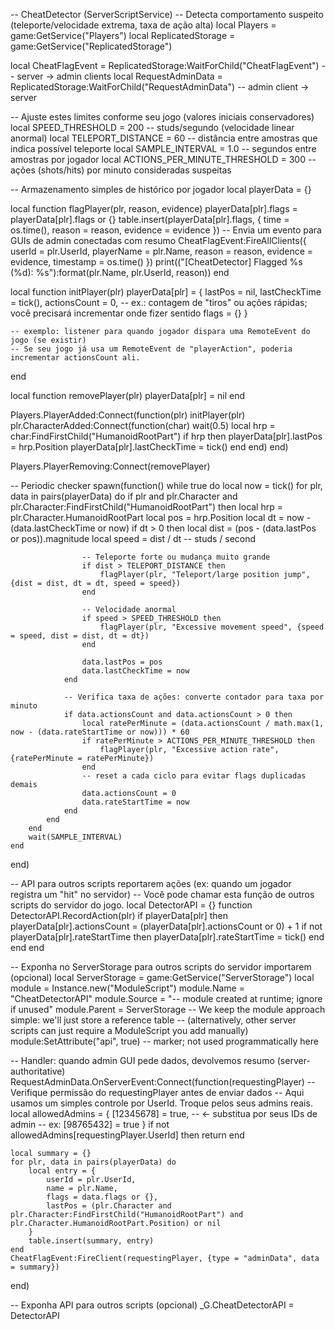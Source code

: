 -- CheatDetector (ServerScriptService)
-- Detecta comportamento suspeito (teleporte/velocidade extrema, taxa de ação alta)
local Players = game:GetService("Players")
local ReplicatedStorage = game:GetService("ReplicatedStorage")

local CheatFlagEvent = ReplicatedStorage:WaitForChild("CheatFlagEvent") -- server -> admin clients
local RequestAdminData = ReplicatedStorage:WaitForChild("RequestAdminData") -- admin client -> server

-- Ajuste estes limites conforme seu jogo (valores iniciais conservadores)
local SPEED_THRESHOLD = 200         -- studs/segundo (velocidade linear anormal)
local TELEPORT_DISTANCE = 60        -- distância entre amostras que indica possível teleporte
local SAMPLE_INTERVAL = 1.0         -- segundos entre amostras por jogador
local ACTIONS_PER_MINUTE_THRESHOLD = 300 -- ações (shots/hits) por minuto consideradas suspeitas

-- Armazenamento simples de histórico por jogador
local playerData = {}

local function flagPlayer(plr, reason, evidence)
    playerData[plr].flags = playerData[plr].flags or {}
    table.insert(playerData[plr].flags, {
        time = os.time(),
        reason = reason,
        evidence = evidence
    })
    -- Envia um evento para GUIs de admin conectadas com resumo
    CheatFlagEvent:FireAllClients({
        userId = plr.UserId,
        playerName = plr.Name,
        reason = reason,
        evidence = evidence,
        timestamp = os.time()
    })
    print(("[CheatDetector] Flagged %s (%d): %s"):format(plr.Name, plr.UserId, reason))
end

local function initPlayer(plr)
    playerData[plr] = {
        lastPos = nil,
        lastCheckTime = tick(),
        actionsCount = 0, -- ex.: contagem de "tiros" ou ações rápidas; você precisará incrementar onde fizer sentido
        flags = {}
    }

    -- exemplo: listener para quando jogador dispara uma RemoteEvent do jogo (se existir)
    -- Se seu jogo já usa um RemoteEvent de "playerAction", poderia incrementar actionsCount ali.
end

local function removePlayer(plr)
    playerData[plr] = nil
end

Players.PlayerAdded:Connect(function(plr)
    initPlayer(plr)
    plr.CharacterAdded:Connect(function(char)
        wait(0.5)
        local hrp = char:FindFirstChild("HumanoidRootPart")
        if hrp then
            playerData[plr].lastPos = hrp.Position
            playerData[plr].lastCheckTime = tick()
        end
    end)
end)

Players.PlayerRemoving:Connect(removePlayer)

-- Periodic checker
spawn(function()
    while true do
        local now = tick()
        for plr, data in pairs(playerData) do
            if plr and plr.Character and plr.Character:FindFirstChild("HumanoidRootPart") then
                local hrp = plr.Character.HumanoidRootPart
                local pos = hrp.Position
                local dt = now - (data.lastCheckTime or now)
                if dt > 0 then
                    local dist = (pos - (data.lastPos or pos)).magnitude
                    local speed = dist / dt -- studs / second

                    -- Teleporte forte ou mudança muito grande
                    if dist > TELEPORT_DISTANCE then
                        flagPlayer(plr, "Teleport/large position jump", {dist = dist, dt = dt, speed = speed})
                    end

                    -- Velocidade anormal
                    if speed > SPEED_THRESHOLD then
                        flagPlayer(plr, "Excessive movement speed", {speed = speed, dist = dist, dt = dt})
                    end

                    data.lastPos = pos
                    data.lastCheckTime = now
                end

                -- Verifica taxa de ações: converte contador para taxa por minuto
                if data.actionsCount and data.actionsCount > 0 then
                    local ratePerMinute = (data.actionsCount / math.max(1, now - (data.rateStartTime or now))) * 60
                    if ratePerMinute > ACTIONS_PER_MINUTE_THRESHOLD then
                        flagPlayer(plr, "Excessive action rate", {ratePerMinute = ratePerMinute})
                    end
                    -- reset a cada ciclo para evitar flags duplicadas demais
                    data.actionsCount = 0
                    data.rateStartTime = now
                end
            end
        end
        wait(SAMPLE_INTERVAL)
    end
end)

-- API para outros scripts reportarem ações (ex: quando um jogador registra um "hit" no servidor)
-- Você pode chamar esta função de outros scripts do servidor do jogo.
local DetectorAPI = {}
function DetectorAPI.RecordAction(plr)
    if playerData[plr] then
        playerData[plr].actionsCount = (playerData[plr].actionsCount or 0) + 1
        if not playerData[plr].rateStartTime then
            playerData[plr].rateStartTime = tick()
        end
    end
end

-- Exponha no ServerStorage para outros scripts do servidor importarem (opcional)
local ServerStorage = game:GetService("ServerStorage")
local module = Instance.new("ModuleScript")
module.Name = "CheatDetectorAPI"
module.Source = "-- module created at runtime; ignore if unused"
module.Parent = ServerStorage
-- We keep the module approach simple: we'll just store a reference table
-- (alternatively, other server scripts can just require a ModuleScript you add manually)
module:SetAttribute("api", true) -- marker; not used programmatically here

-- Handler: quando admin GUI pede dados, devolvemos resumo (server-authoritative)
RequestAdminData.OnServerEvent:Connect(function(requestingPlayer)
    -- Verifique permissão do requestingPlayer antes de enviar dados
    -- Aqui usamos um simples controle por UserId. Troque pelos seus admins reais.
    local allowedAdmins = {
        [12345678] = true, -- <- substitua por seus IDs de admin
        -- ex: [98765432] = true
    }
    if not allowedAdmins[requestingPlayer.UserId] then
        return
    end

    local summary = {}
    for plr, data in pairs(playerData) do
        local entry = {
            userId = plr.UserId,
            name = plr.Name,
            flags = data.flags or {},
            lastPos = (plr.Character and plr.Character:FindFirstChild("HumanoidRootPart") and plr.Character.HumanoidRootPart.Position) or nil
        }
        table.insert(summary, entry)
    end
    CheatFlagEvent:FireClient(requestingPlayer, {type = "adminData", data = summary})
end)

-- Exponha API para outros scripts (opcional)
_G.CheatDetectorAPI = DetectorAPI
